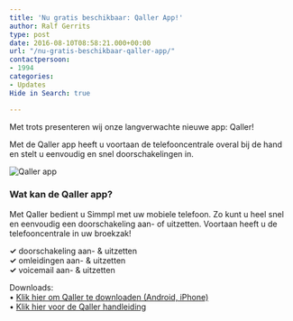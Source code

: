 ```yaml
---
title: 'Nu gratis beschikbaar: Qaller App!'
author: Ralf Gerrits
type: post
date: 2016-08-10T08:58:21.000+00:00
url: "/nu-gratis-beschikbaar-qaller-app/"
contactpersoon:
- 1994
categories:
- Updates
Hide in Search: true

---
```

Met trots presenteren wij onze langverwachte nieuwe app: Qaller!

Met de Qaller app heeft u voortaan de telefooncentrale overal bij de hand en stelt u eenvoudig en snel doorschakelingen in.

<!--more-->

<img class="alignleft size-full wp-image-825" src="https://res.cloudinary.com/callvoip/image/upload/v1556647042/qaller_belplan_omleidingen-3-e1470819551363.png" alt="Qaller app" /></a>

### Wat kan de Qaller app?

Met Qaller bedient u Simmpl met uw mobiele telefoon. Zo kunt u heel snel en eenvoudig een doorschakeling aan- of uitzetten. Voortaan heeft u de telefooncentrale in uw broekzak!

<strong>✓</strong> doorschakeling aan- & uitzetten<br />
<strong>✓</strong> omleidingen aan- & uitzetten<br />
<strong>✓</strong> voicemail aan- & uitzetten</p>

Downloads:<br />
&bull; <a href="https://www.qallerapp.com" target="_blank">Klik hier om Qaller te downloaden (Android, iPhone)</a><br />
&bull; <a href="https://www.simmpl.nl/downloads/Simmpl_handleiding_qaller_mobile_app.pdf" target="_blank">Klik hier voor de Qaller handleiding</a>